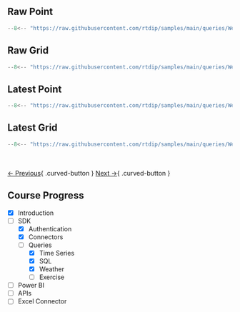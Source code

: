 ## Raw Point
```python
--8<-- "https://raw.githubusercontent.com/rtdip/samples/main/queries/WeatherQueryBuilder/Raw-Point/raw_point.py"
```

## Raw Grid
```python
--8<-- "https://raw.githubusercontent.com/rtdip/samples/main/queries/WeatherQueryBuilder/Raw-Grid/raw_grid.py"
```

## Latest Point
```python
--8<-- "https://raw.githubusercontent.com/rtdip/samples/main/queries/WeatherQueryBuilder/Latest-Point/latest_point.py"
```

## Latest Grid
```python
--8<-- "https://raw.githubusercontent.com/rtdip/samples/main/queries/WeatherQueryBuilder/Latest-Grid/latest_grid.py"
```
<br></br>
[← Previous](./sql.md){ .curved-button }
[Next →](./exercise.md){ .curved-button }

## Course Progress
-   [X] Introduction
-   [ ] SDK
    *   [X] Authentication
    *   [X] Connectors
    *   [ ] Queries
        +   [X] Time Series
        +   [X] SQL
        +   [X] Weather
        +   [ ] Exercise
-   [ ] Power BI        
-   [ ] APIs
-   [ ] Excel Connector